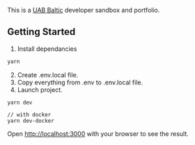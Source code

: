 This is a [UAB Baltic](https://www.uabbaltic.lt/) developer sandbox and portfolio.

## Getting Started

1. Install dependancies

```bash
yarn
```

2. Create .env.local file.
3. Copy everything from .env to .env.local file.
4. Launch project.

```
yarn dev

// with docker
yarn dev-docker
```

Open [http://localhost:3000](http://localhost:3000) with your browser to see the result.
